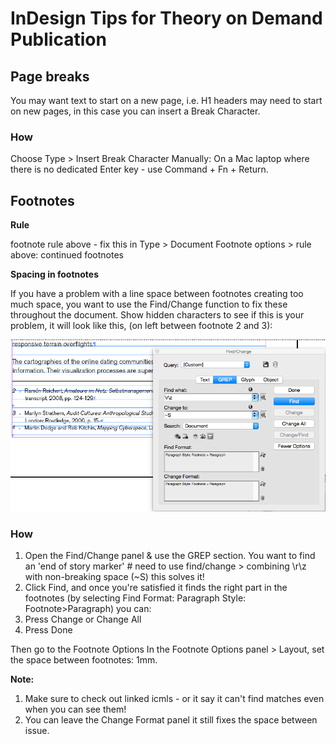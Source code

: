 # InDesign Tips for Theory on Demand Publication

## Page breaks
You may want text to start on a new page, i.e. H1 headers may need to start on new pages, in this case you can insert a Break Character.

### How
Choose Type > Insert Break Character
Manually: On a Mac laptop where there is no dedicated Enter key - use Command + Fn + Return.

## Footnotes
**Rule**

footnote rule above - fix this in Type > Document Footnote options > rule above: continued footnotes

**Spacing in footnotes**

If you have a problem with a line space between footnotes creating too much space, you want to use the Find/Change function to fix these throughout the document. Show hidden characters to see if this is your problem, it will look like this, (on left between footnote 2 and 3):

![](imgs/footnote-spaces.png)

### How
1. Open the Find/Change panel & use the GREP section.
You want to find an 'end of story marker' # need to use
find/change > combining \r\z with non-breaking space (~S) this solves it!
2. Click Find, and once you're satisfied it finds the right part in the footnotes (by selecting Find Format: Paragraph Style: Footnote>Paragraph) you can: 
3. Press Change or Change All
4. Press Done

Then go to the Footnote Options
In the Footnote Options panel > Layout, set the space between footnotes: 1mm.

**Note:** 

1. Make sure to check out linked icmls - or it say it can't find matches even when you can see them!
2. You can leave the Change Format panel it still fixes the space between issue.

